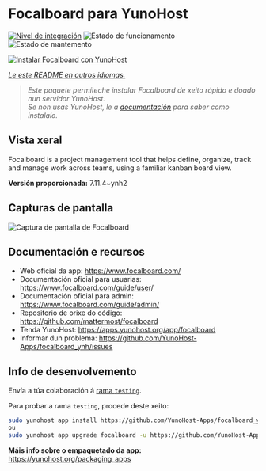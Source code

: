 <!--
NOTA: Este README foi creado automáticamente por <https://github.com/YunoHost/apps/tree/master/tools/readme_generator>
NON debe editarse manualmente.
-->

# Focalboard para YunoHost

[![Nivel de integración](https://apps.yunohost.org/badge/integration/focalboard)](https://ci-apps.yunohost.org/ci/apps/focalboard/)
![Estado de funcionamento](https://apps.yunohost.org/badge/state/focalboard)
![Estado de mantemento](https://apps.yunohost.org/badge/maintained/focalboard)

[![Instalar Focalboard con YunoHost](https://install-app.yunohost.org/install-with-yunohost.svg)](https://install-app.yunohost.org/?app=focalboard)

*[Le este README en outros idiomas.](./ALL_README.md)*

> *Este paquete permíteche instalar Focalboard de xeito rápido e doado nun servidor YunoHost.*  
> *Se non usas YunoHost, le a [documentación](https://yunohost.org/install) para saber como instalalo.*

## Vista xeral

Focalboard is a project management tool that helps define, organize, track and manage work across teams, using a familiar kanban board view.


**Versión proporcionada:** 7.11.4~ynh2

## Capturas de pantalla

![Captura de pantalla de Focalboard](./doc/screenshots/screenshot.jpg)

## Documentación e recursos

- Web oficial da app: <https://www.focalboard.com/>
- Documentación oficial para usuarias: <https://www.focalboard.com/guide/user/>
- Documentación oficial para admin: <https://www.focalboard.com/guide/admin/>
- Repositorio de orixe do código: <https://github.com/mattermost/focalboard>
- Tenda YunoHost: <https://apps.yunohost.org/app/focalboard>
- Informar dun problema: <https://github.com/YunoHost-Apps/focalboard_ynh/issues>

## Info de desenvolvemento

Envía a túa colaboración á [rama `testing`](https://github.com/YunoHost-Apps/focalboard_ynh/tree/testing).

Para probar a rama `testing`, procede deste xeito:

```bash
sudo yunohost app install https://github.com/YunoHost-Apps/focalboard_ynh/tree/testing --debug
ou
sudo yunohost app upgrade focalboard -u https://github.com/YunoHost-Apps/focalboard_ynh/tree/testing --debug
```

**Máis info sobre o empaquetado da app:** <https://yunohost.org/packaging_apps>
